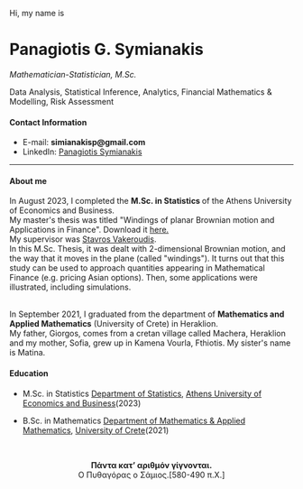 Hi, my name is
<h1>Panagiotis G. Symianakis</h1>
<p><em>Mathematician-Statistician, M.Sc.</em></p>
<p>Data Analysis, Statistical Inference, Analytics, Financial Mathematics & Modelling, Risk Assessment </p>
<h4>Contact Information</h4>
<ul>
  <li> E-mail: <strong> simianakisp@gmail.com </strong> </li>
  <li> LinkedIn: <a href="https://www.linkedin.com/in/panagiotis-symianakis/">Panagiotis Symianakis</a> </li>
</ul>
<hr>
<h4> About me </h4>
<p>
In August 2023, I completed the <b>M.Sc. in Statistics </b> of the Athens University of Economics and Business.<br>
My master's thesis was titled <it>"Windings of planar Brownian motion and Applications in Finance". </it>
Download it <a href="https://www.pyxida.aueb.gr/index.php?op=view_object&object_id=10675">here.</a><br>
My supervisor was <a href="https://svakeroudis.wordpress.com/"> Stavros Vakeroudis</a>.<br>
In this M.Sc. Thesis, it was dealt with 2-dimensional Brownian motion, and the way that it moves in the plane (called "windings"). 
It turns out that this study can be used to approach quantities appearing in Mathematical Finance (e.g. pricing Asian options). 
Then, some applications were illustrated, including simulations.<br><br>

In September 2021, I graduated from the department of <b> Mathematics and Applied Mathematics</b> (University of Crete) in Heraklion.<br>
My father, Giorgos, comes from a cretan village called Machera, Heraklion and my mother, Sofia, grew up in Kamena Vourla, Fthiotis. My sister's name is Matina.
</p>
<h4>Education</h4>
<ul><li>M.Sc. in Statistics <a href="https://www.dept.aueb.gr/el/stat">Department of Statistics</a>, <a href="https://www.aueb.gr">Athens University of Economics and Business</a>(2023)</li></ul>
<ul><li>B.Sc. in Mathematics <a href="http://www.math.uoc.gr/el/">Department of Mathematics & Applied Mathematics</a>, <a href="http://www.uoc.gr/">University of Crete</a>(2021) </li></ul>
<br>

<p style="text-align:center;"><c><b>Πάντα κατ’ αριθμόν γίγνονται.</b><br/>Ο Πυθαγόρας ο Σάμιος.[580-490 π.Χ.]</c></p>

